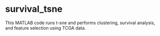 # survival_tsne
This MATLAB code runs t-sne and performs clustering, survival analysis, and feature selection using TCGA data.
